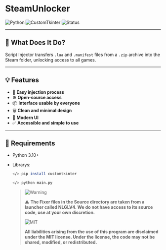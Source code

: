 # SteamUnlocker

![Python](https://img.shields.io/badge/Python-3.10%2B-green?logo=python&logoColor=limegreen)
![CustomTkinter](https://img.shields.io/badge/UI-CustomTkinter-09B5E3)
![Status](https://img.shields.io/badge/Online-OpenSource-brightgreen)

---

## 🎯 What Does It Do?

Script Injector transfers `.lua` and `.manifest` files from a `.zip` archive into the Steam folder, unlocking access to all games.

---

## 💡 Features

- 🔁 **Easy injection process**
- ⚙️ **Open-source access**
- 📦 **Interface usable by everyone**
- 🗑️ **Clean and minimal design**
- 🌙 **Modern UI**
- ✅ **Accessible and simple to use**

---

## 🔧 Requirements

- Python 3.10+
- Librarys:
  
  ```bash
  </> pip install customtkinter

  ```

  ```bash
  </> python main.py

  ```

  > ![Warning](https://img.shields.io/badge/WARNING-red?style=flat-square)  
  >  
  > ⚠️ **The Fixer files in the Source directory are taken from a launcher called NLGLV4. We do not have access to its source code, use at your own discretion.**  
  >  
  > ![MIT](https://img.shields.io/badge/license-MIT-blue.svg?style=for-the-badge)  
  >  
  > **All liabilities arising from the use of this program are disclaimed under the MIT license. Under the license, the code may not be shared, modified, or redistributed.**

